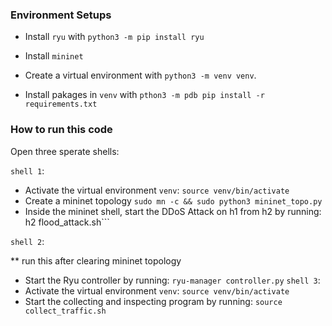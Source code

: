 ### Environment Setups
- Install `ryu` with ```python3 -m pip install ryu```
- Install `mininet`

- Create a virtual environment with ```python3 -m venv venv```.
- Install pakages in `venv` with ```pthon3 -m pdb pip install -r requirements.txt```
### How to run this code

Open three sperate shells:

`shell 1`:
- Activate the virtual environment ```venv```: 
```source venv/bin/activate```
- Create a mininet topology
```sudo mn -c && sudo python3 mininet_topo.py```
- Inside the mininet shell, start the DDoS Attack on h1 from h2 by running: ```
```h2 flood_attack.sh```

`shell 2`:

** run this after clearing mininet topology
- Start the Ryu controller by running: ```ryu-manager controller.py```
`shell 3`:
- Activate the virtual environment ```venv```: 
```source venv/bin/activate```
- Start the collecting and inspecting program by running: ```source collect_traffic.sh```

